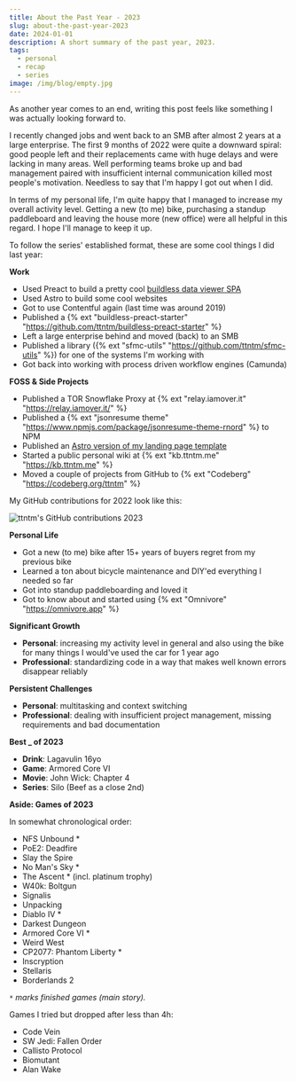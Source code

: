 ```yaml
---
title: About the Past Year - 2023
slug: about-the-past-year-2023
date: 2024-01-01
description: A short summary of the past year, 2023.
tags:
  - personal
  - recap
  - series
image: /img/blog/empty.jpg
---
```


As another year comes to an end, writing this post feels like something I was actually looking forward to.

I recently changed jobs and went back to an SMB after almost 2 years at a large enterprise. The first 9 months of 2022 were quite a downward spiral: good people left and their replacements came with huge delays and were lacking in many areas. Well performing teams broke up and bad management paired with insufficient internal communication killed most people's motivation. Needless to say that I'm happy I got out when I did.

In terms of my personal life, I'm quite happy that I managed to increase my overall activity level. Getting a new (to me) bike, purchasing a standup paddleboard and leaving the house more (new office) were all helpful in this regard. I hope I'll manage to keep it up.

To follow the series' established format, these are some cool things I did last year:

**Work**

- Used Preact to build a pretty cool [buildless data viewer SPA](/blog/building-a-data-viewer-with-preact/)
- Used Astro to build some cool websites
- Got to use Contentful again (last time was around 2019)
- Published a {% ext "buildless-preact-starter" "https://github.com/ttntm/buildless-preact-starter" %}
- Left a large enterprise behind and moved (back) to an SMB
- Published a library ({% ext "sfmc-utils" "https://github.com/ttntm/sfmc-utils" %}) for one of the systems I'm working with
- Got back into working with process driven workflow engines (Camunda)

**FOSS & Side Projects**

- Published a TOR Snowflake Proxy at {% ext "relay.iamover.it" "https://relay.iamover.it/" %}
- Published a {% ext "jsonresume theme" "https://www.npmjs.com/package/jsonresume-theme-rnord" %} to NPM
- Published an [Astro version of my landing page template](/blog/astro-tailwind-landing-page-template)
- Started a public personal wiki at {% ext "kb.ttntm.me" "https://kb.ttntm.me" %}
- Moved a couple of projects from GitHub to {% ext "Codeberg" "https://codeberg.org/ttntm" %}

My GitHub contributions for 2022 look like this:

<img src="/img/blog/github_2023.jpg" class="img-fluid img-center auto-invert" alt="ttntm's GitHub contributions 2023">

**Personal Life**

- Got a new (to me) bike after 15+ years of buyers regret from my previous bike
- Learned a ton about bicycle maintenance and DIY'ed everything I needed so far
- Got into standup paddleboarding and loved it
- Got to know about and started using {% ext "Omnivore" "https://omnivore.app" %}

**Significant Growth**

- **Personal**: increasing my activity level in general and also using the bike for many things I would've used the car for 1 year ago
- **Professional**: standardizing code in a way that makes well known errors disappear reliably

**Persistent Challenges**

- **Personal**: multitasking and context switching
- **Professional**: dealing with insufficient project management, missing requirements and bad documentation

**Best _ of 2023**

- **Drink**: Lagavulin 16yo
- **Game**: Armored Core VI
- **Movie**: John Wick: Chapter 4
- **Series**: Silo (Beef as a close 2nd)

<div class="hr shadow mt2 mb2"></div>

**Aside: Games of 2023**

<div class="grid grid2 gap1">
<div>
<p>In somewhat chronological order:</p>

- NFS Unbound *
- PoE2: Deadfire
- Slay the Spire
- No Man's Sky *
- The Ascent * (incl. platinum trophy)
- W40k: Boltgun
- Signalis
- Unpacking
- Diablo IV *
- Darkest Dungeon
- Armored Core VI *
- Weird West
- CP2077: Phantom Liberty *
- Inscryption
- Stellaris
- Borderlands 2

<code>*</code> <em>marks finished games (main story).</em>
</div>
<div>
<p>Games I tried but dropped after less than 4h:</p>

- Code Vein
- SW Jedi: Fallen Order
- Callisto Protocol
- Biomutant
- Alan Wake
</div>
</div>

